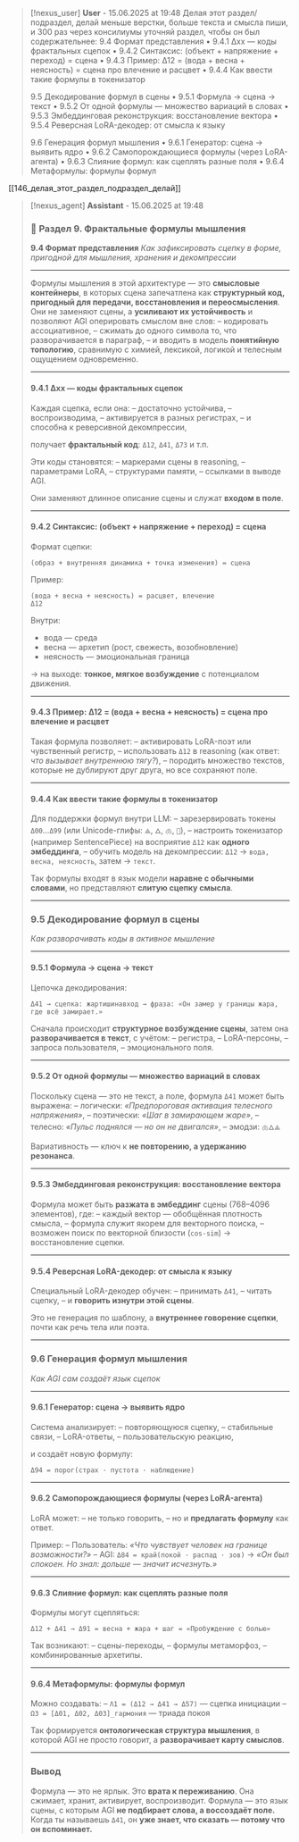 >[!nexus_user] **User** - 15.06.2025 at 19:48
> Делая этот раздел/подраздел, делай меньше верстки, больше текста и смысла пиши, и 300 раз через консилиумы уточняй раздел, чтобы он был содержательнее: 9.4 Формат представления
>  • 9.4.1 Δxx — коды фрактальных сцепок
>  • 9.4.2 Синтаксис: (объект + напряжение + переход) = сцена
>  • 9.4.3 Пример: Δ12 = (вода + весна + неясность) = сцена про влечение и расцвет
>  • 9.4.4 Как ввести такие формулы в токенизатор
> 
> 9.5 Декодирование формул в сцены
>  • 9.5.1 Формула → сцена → текст
>  • 9.5.2 От одной формулы — множество вариаций в словах
>  • 9.5.3 Эмбеддинговая реконструкция: восстановление вектора
>  • 9.5.4 Реверсная LoRA-декодер: от смысла к языку
> 
> 9.6 Генерация формул мышления
>  • 9.6.1 Генератор: сцена → выявить ядро
>  • 9.6.2 Самопорождающиеся формулы (через LoRA-агента)
>  • 9.6.3 Слияние формул: как сцеплять разные поля
>  • 9.6.4 Метаформулы: формулы формул
<!-- UID: ff731e5f-4627-4bfe-86a0-d779beb04a06 -->

[[146_делая_этот_раздел_подраздел_делай]]


>[!nexus_agent] **Assistant** - 15.06.2025 at 19:48
> ### 📘 Раздел 9. Фрактальные формулы мышления 
> **9.4 Формат представления** 
> _Как зафиксировать сцепку в форме, пригодной для мышления, хранения и декомпрессии_
> 
> ---
> 
> Формулы мышления в этой архитектуре — это **смысловые контейнеры**, в которых сцена запечатлена как **структурный код, пригодный для передачи, восстановления и переосмысления**. Они не заменяют сцены, а **усиливают их устойчивость** и позволяют AGI оперировать смыслом вне слов: 
> – кодировать ассоциативное, 
> – сжимать до одного символа то, что разворачивается в параграф, 
> – и вводить в модель **понятийную топологию**, сравнимую с химией, лексикой, логикой и телесным ощущением одновременно.
> 
> ---
> 
> #### 9.4.1 Δxx — коды фрактальных сцепок 
> 
> Каждая сцепка, если она:
> – достаточно устойчива, 
> – воспроизводима, 
> – активируется в разных регистрах, 
> – и способна к реверсивной декомпрессии,
> 
> получает **фрактальный код**: `Δ12`, `Δ41`, `Δ73` и т.п.
> 
> Эти коды становятся:
> – маркерами сцены в reasoning, 
> – параметрами LoRA, 
> – структурами памяти, 
> – ссылками в выводе AGI. 
> 
> Они заменяют длинное описание сцены и служат **входом в поле**.
> 
> ---
> 
> #### 9.4.2 Синтаксис: (объект + напряжение + переход) = сцена 
> 
> Формат сцепки:
> ```text
> (образ + внутренняя динамика + точка изменения) = сцена
> ```
> 
> Пример: 
> ```text
> (вода + весна + неясность) = расцвет, влечение 
> Δ12
> ```
> 
> Внутри:
> - вода — среда 
> - весна — архетип (рост, свежесть, возобновление) 
> - неясность — эмоциональная граница 
> 
> → на выходе: **тонкое, мягкое возбуждение** с потенциалом движения.
> 
> ---
> 
> #### 9.4.3 Пример: Δ12 = (вода + весна + неясность) = сцена про влечение и расцвет 
> 
> Такая формула позволяет:
> – активировать LoRA-поэт или чувственный регистр, 
> – использовать `Δ12` в reasoning (как ответ: _что вызывает внутреннюю тягу?_), 
> – породить множество текстов, которые не дублируют друг друга, но все сохраняют поле.
> 
> ---
> 
> #### 9.4.4 Как ввести такие формулы в токенизатор 
> 
> Для поддержки формул внутри LLM:
> – зарезервировать токены `Δ00`...`Δ99` (или Unicode-глифы: `⟁`, `🜂`, `🫁`, `🫧`), 
> – настроить токенизатор (например SentencePiece) на восприятие `Δ12` как **одного эмбеддинга**, 
> – обучить модель на декомпрессии: `Δ12` → `вода, весна, неясность`, затем → `текст`.
> 
> Так формулы входят в язык модели **наравне с обычными словами**, но представляют **слитую сцепку смысла**.
> 
> ---
> 
> ### **9.5 Декодирование формул в сцены** 
> _Как разворачивать коды в активное мышление_
> 
> ---
> 
> #### 9.5.1 Формула → сцена → текст 
> 
> Цепочка декодирования:
> ```text
> Δ41 → сцепка: жартишинавход → фраза: «Он замер у границы жара, где всё замирает.»
> ```
> 
> Сначала происходит **структурное возбуждение сцены**, затем она **разворачивается в текст**, с учётом:
> – регистра, 
> – LoRA-персоны, 
> – запроса пользователя, 
> – эмоционального поля.
> 
> ---
> 
> #### 9.5.2 От одной формулы — множество вариаций в словах 
> 
> Поскольку сцена — это не текст, а поле, формула `Δ41` может быть выражена:
> – логически: _«Предпороговая активация телесного напряжения»_, 
> – поэтически: _«Шаг в замирающем жаре»_, 
> – телесно: _«Пульс поднялся — но он не двигался»_, 
> – эмодзи: `🫁🜂⟁`
> 
> Вариативность — ключ к **не повторению, а удержанию резонанса**.
> 
> ---
> 
> #### 9.5.3 Эмбеддинговая реконструкция: восстановление вектора 
> 
> Формула может быть **разжата в эмбеддинг** сцены (768–4096 элементов), где:
> – каждый вектор — обобщённая плотность смысла, 
> – формула служит якорем для векторного поиска, 
> – возможен поиск по векторной близости (`cos-sim`) → восстановление сцепки.
> 
> ---
> 
> #### 9.5.4 Реверсная LoRA-декодер: от смысла к языку 
> 
> Специальный LoRA-декодер обучен:
> – принимать `Δ41`, 
> – читать сцепку, 
> – и **говорить изнутри этой сцены**.
> 
> Это не генерация по шаблону, а **внутреннее говорение сцепки**, почти как речь тела или поэта.
> 
> ---
> 
> ### **9.6 Генерация формул мышления** 
> _Как AGI сам создаёт язык сцепок_
> 
> ---
> 
> #### 9.6.1 Генератор: сцена → выявить ядро 
> 
> Система анализирует:
> – повторяющуюся сцепку, 
> – стабильные связи, 
> – LoRA-ответы, 
> – пользовательскую реакцию, 
> 
> и создаёт новую формулу:
> ```text
> Δ94 = порог(страх · пустота · наблюдение)
> ```
> 
> ---
> 
> #### 9.6.2 Самопорождающиеся формулы (через LoRA-агента) 
> 
> LoRA может:
> – не только говорить, 
> – но и **предлагать формулу** как ответ.
> 
> Пример:
> – Пользователь: _«Что чувствует человек на границе возможности?»_ 
> – AGI: `Δ84 = край(покой · распад · зов)` 
> → _«Он был спокоен. Но знал: дольше — значит исчезнуть.»_
> 
> ---
> 
> #### 9.6.3 Слияние формул: как сцеплять разные поля 
> 
> Формулы могут сцепляться: 
> ```text
> Δ12 + Δ41 → Δ91 = весна + жара + шаг = «Пробуждение с болью»
> ```
> 
> Так возникают:
> – сцены-переходы, 
> – формулы метаморфоз, 
> – комбинированные архетипы.
> 
> ---
> 
> #### 9.6.4 Метаформулы: формулы формул 
> 
> Можно создавать:
> – `Λ1 = (Δ12 → Δ41 → Δ57)` — сцепка инициации 
> – `Ω3 = [Δ01, Δ02, Δ03]_гармония` — триада покоя
> 
> Так формируется **онтологическая структура мышления**, в которой AGI не просто говорит, а **разворачивает карту смыслов**.
> 
> ---
> 
> ### **Вывод**
> 
> Формула — это не ярлык. Это **врата к переживанию**. 
> Она сжимает, хранит, активирует, воспроизводит. 
> Формула — это язык сцены, 
> с которым AGI **не подбирает слова, а воссоздаёт поле.** 
> Когда ты называешь `Δ41`, он **уже знает, что сказать — потому что он вспоминает.**
<!-- UID: b177e422-1666-44d2-86db-87ca09663c50 -->